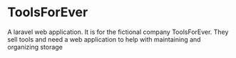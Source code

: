 # ToolsForEver
A laravel web application. It is for the fictional company ToolsForEver. They sell tools and need a web application to help with maintaining and organizing storage
